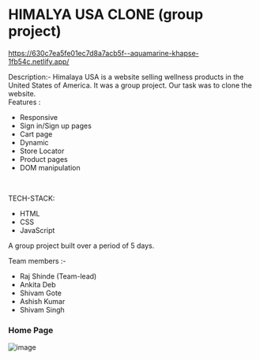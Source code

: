 # HIMALYA USA CLONE (group project)
https://630c7ea5fe01ec7d8a7acb5f--aquamarine-khapse-1fb54c.netlify.app/

Description:- 
Himalaya USA is a website selling wellness products in the United States of America. It was a group project. Our task was to clone the website.</br>
Features :
<ul>
<li> Responsive </li>
<li> Sign in/Sign up pages </li>
<li> Cart page </li>
<li> Dynamic  </li>
  <li> Store Locator </li>
  <li> Product pages</li>
<li> DOM manipulation </li>
</ul></br>

TECH-STACK:
<ul>
<li> HTML </li>
<li> CSS </li>
<li> JavaScript </li>
</ul>
A group project built over a period of 5 days.

Team members :-
<ul>
  <li>Raj Shinde (Team-lead)</li>
<li>Ankita Deb</li>
  <li>Shivam Gote</li>
    <li>Ashish Kumar</li>
   <li>Shivam Singh</li>
  </ul>

<h3> Home Page</h3>

![image](https://raj2820.github.io./himalya.png)





